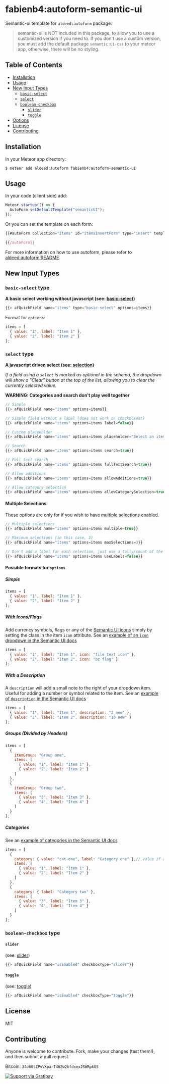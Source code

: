 # fabienb4:autoform-semantic-ui

Semantic-ui template for `aldeed:autoform` package.

> semantic-ui is NOT included in this package, to allow you to use a customized version if you need to. If you don't use a custom version, you must add the default package `semantic:ui-css` to your meteor app, otherwise, there will be no styling.

## Table of Contents

- [Installation](#installation)
- [Usage](#usage)
- [New Input Types](#new-input-types)
  - [`basic-select`](#basic-select)
  - [`select`](#select)
  - [`boolean-checkbox`](#boolean-checkbox)
    - [`slider`](#slider)
    - [`toggle`](#toggle)
- [Options](#options)
- [License](#license)
- [Contributing](#contributing)

## Installation

In your Meteor app directory:

```
$ meteor add aldeed:autoform fabienb4:autoform-semantic-ui
```

## Usage

In your code (client side) add:
```js
Meteor.startup(() => {
  AutoForm.setDefaultTemplate("semanticUI");
});
```

Or you can set the template on each form:
```js
{{#autoForm collection="Items" id="itemsInsertForm" type="insert" template="semanticUI"}}

{{/autoForm}}
```

For more information on how to use autoform, please refer to [aldeed:autoform README](https://github.com/aldeed/meteor-autoform/blob/master/README.md).

## New Input Types

### `basic-select` type
**A basic select working without javascript (see: [basic-select](http://semantic-ui.com/collections/form.html#basic-select))**

```js
{{> afQuickField name="items" type="basic-select" options=items}}
```


Format for `options`:

```js
items = [
  { value: "1", label: "Item 1" },
  { value: "2", label: "Item 2" }
];
```

### `select` type
**A javascript driven select (see: [selection](http://semantic-ui.com/modules/dropdown.html#selection))**

_If a field using a `select` is marked as optional in the schema, the dropdown will show a "Clear" button at the top of the list, allowing you to clear the currently selected value._

**WARNING: Categories and search don't play well together**

```js
// Simple
{{> afQuickField name="items" options=items}}

// Simple field without a label (does not work on checkboxes!)
{{> afQuickField name="items" options=items label=false}}

// Custom placeholder
{{> afQuickField name="items" options=items placeholder="Select an item"}}

// Search
{{> afQuickField name="items" options=items search=true}}

// Full text search
{{> afQuickField name="items" options=items fullTextSearch=true}}

// Allow additions
{{> afQuickField name="items" options=items allowAdditions=true}}

// Allow category selection
{{> afQuickField name="items" options=items allowCategorySelection=true}}
```

#### Multiple Selections
These options are only for if you wish to have [multiple selections](http://semantic-ui.com/modules/dropdown.html#multiple-selection) enabled.

```js
// Multiple selections
{{> afQuickField name="items" options=items multiple=true}}

// Maximum selections (in this case, 3)
{{> afQuickField name="items" options=items maxSelections=3}}

// Don't add a label for each selection, just use a tally/count of the selected.
{{> afQuickField name="items" options=items useLabels=false}}

```

#### Possible formats for `options`
##### Simple
```js
items = [
  { value: "1", label: "Item 1" },
  { value: "2", label: "Item 2" }
];
```

##### With Icons/Flags
Add currency symbols, flags or any of the [Semantic UI icons](http://semantic-ui.com/elements/icon.html) simply by setting the class in the item `icon` attribute.
See an [example of an `icon` dropdown in the Semantic UI docs](http://semantic-ui.com/modules/dropdown.html#icon)
```js
items = [
  { value: "1", label: "Item 1", icon: "file text icon" },
  { value: "2", label: "Item 2", icon: "bz flag" }
];
```

##### With a Description
A `description` will add a small note to the right of your dropdown item.  Useful for adding a number or symbol related to the item.
See an [example of `description` in the Semantic UI docs](http://semantic-ui.com/modules/dropdown.html#description)
```js
items = [
  { value: "1", label: "Item 1", description: "2 new" },
  { value: "2", label: "Item 2", description: "10 new" }
];
```

##### Groups (Divided by Headers)
```js
items = [
  {
    itemGroup: "Group one",
    items: [
      { value: "1", label: "Item 1" },
      { value: "2", label: "Item 2" }
    ]
  },
  {
    itemGroup: "Group two",
    items: [
      { value: "3", label: "Item 3" },
      { value: "4", label: "Item 4" }
    ]
  }
];
```

##### Categories
See an [example of categories in the Semantic UI docs](http://semantic-ui.com/modules/dropdown.html#category-selection)
```js
items = [
  {
    category: { value: "cat-one", label: "Category one" },// value if allowCategorySelection
    items: [
      { value: "1", label: "Item 1" },
      { value: "2", label: "Item 2" }
    ]
  },
  {
    category: { label: "Category two" },
    items: [
      { value: "3", label: "Item 3" },
      { value: "4", label: "Item 4" }
    ]
  }
];
```

### `boolean-checkbox` type

#### `slider`
(see: [slider](http://semantic-ui.com/modules/checkbox.html#slider))

```js
{{> afQuickField name="isEnabled" checkboxType="slider"}}
```

#### `toggle`
(see: [toggle](http://semantic-ui.com/modules/checkbox.html#toggle))

```js
{{> afQuickField name="isEnabled" checkboxType="toggle"}}
```

## License

MIT

## Contributing

Anyone is welcome to contribute. Fork, make your changes (test them!), and then submit a pull request.

Bitcoin: `34o6GtZPvVXparT46Zw2kfdxex2SWRpkGS`

[![Support via Gratipay](https://cdn.rawgit.com/gratipay/gratipay-badge/2.3.0/dist/gratipay.svg)](https://gratipay.com/fabienb4/)
